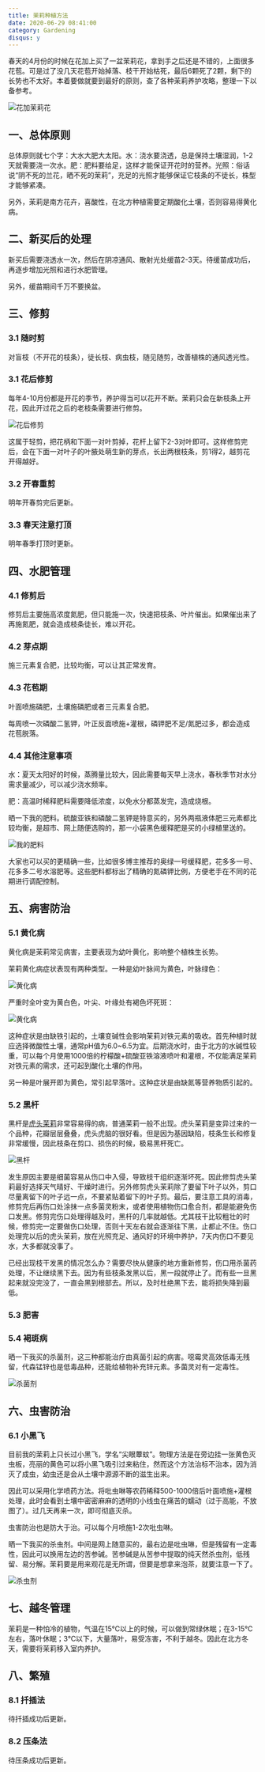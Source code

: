 ```yaml
---
title: 茉莉种植方法
date: 2020-06-29 08:41:00
category: Gardening
disqus: y
---
```


春天的4月份的时候在花加上买了一盆茉莉花，拿到手之后还是不错的，上面很多花苞。可是过了没几天花苞开始掉落、枝干开始枯死，最后6颗死了2颗，剩下的长势也不太好。本着要做就要到最好的原则，查了各种茉莉养护攻略，整理一下以备参考。

![花加茉莉花](/images/jasmine-01.jpg)

## 一、总体原则

总体原则就七个字：大水大肥大太阳。水：浇水要浇透，总是保持土壤湿润，1-2天就需要浇一次水。肥：肥料要给足，这样才能保证开花时的营养。光照：俗话说“阴不死的兰花，晒不死的茉莉”，充足的光照才能够保证它枝条的不徒长，株型才能够紧凑。

另外，茉莉是南方花卉，喜酸性，在北方种植需要定期酸化土壤，否则容易得黄化病。

## 二、新买后的处理

新买后需要浇透水一次，然后在阴凉通风、散射光处缓苗2-3天。待缓苗成功后，再逐步增加光照和进行水肥管理。

另外，缓苗期间千万不要换盆。

## 三、修剪

### 3.1 随时剪

对盲枝（不开花的枝条），徒长枝、病虫枝，随见随剪，改善植株的通风透光性。

### 3.1 花后修剪

每年4-10月份都是开花的季节，养护得当可以花开不断。茉莉只会在新枝条上开花，因此开过花之后的老枝条需要进行修剪。

![花后修剪](/images/jasmine-02.jpg)

这属于轻剪，把花柄和下面一对叶剪掉，花杆上留下2-3对叶即可。这样修剪完后，会在下面一对叶子的叶腋处萌生新的芽点，长出两根枝条，剪1得2，越剪花开得越好。

### 3.2 开春重剪

明年开春剪完后更新。

### 3.3 春天注意打顶

明年春季打顶时更新。

## 四、水肥管理

### 4.1 修剪后

修剪后主要施高浓度氮肥，但只能施一次，快速把枝条、叶片催出。如果催出来了再施氮肥，就会造成枝条徒长，难以开花。

### 4.2 芽点期

施三元素复合肥，比较均衡，可以让其正常发育。

### 4.3 花苞期

叶面喷施磷肥，土壤施磷肥或者三元素复合肥。

每周喷一次磷酸二氢钾，叶正反面喷施+灌根，磷钾肥不足/氮肥过多，都会造成花苞脱落。

### 4.4 其他注意事项

水：夏天太阳好的时候，蒸腾量比较大，因此需要每天早上浇水，春秋季节对水分需求量减少，可以减少浇水频率。

肥：高温时稀释肥料需要降低浓度，以免水分都蒸发完，造成烧根。



晒一下我的肥料。硫酸亚铁和磷酸二氢钾是特意买的，另外两瓶液体肥三元素都比较均衡，是超市、网上随便选购的，那一小袋黑色缓释肥是买的小绿植里送的。

![我的肥料](/images/jasmine-05.jpg)

大家也可以买的更精确一些，比如很多博主推荐的奥绿一号缓释肥，花多多一号、花多多二号水溶肥等。这些肥料都标出了精确的氮磷钾比例，方便老手在不同的花期进行调配控制。

## 五、病害防治

### 5.1 黄化病

黄化病是茉莉常见病害，主要表现为幼叶黄化，影响整个植株生长势。

茉莉黄化病症状表现有两种类型。一种是幼叶脉间为黄色，叶脉绿色：

![黄化病](/images/jasmine-07.jpg)

严重时全叶变为黄白色，叶尖、叶缘处有褐色坏死斑：

![黄化病](/images/jasmine-06.jpg)

这种症状是由缺铁引起的，土壤变碱性会影响茉莉对铁元素的吸收。首先种植时就应选择微酸性土壤，通常pH值为6.0~6.5为宜。后期浇水时，由于北方的水碱性较重，可以每个月使用1000倍的柠檬酸+硫酸亚铁溶液喷叶和灌根，不仅能满足茉莉对铁元素的需求，还可起到酸化土壤的作用。

另一种是叶展开即为黄色，常引起早落叶。这种症状是由缺氮等营养物质引起的。

### 5.2 黑杆

黑杆是[虎头茉莉](https://baike.baidu.com/item/虎头茉莉)非常容易得的病，普通茉莉一般不出现。虎头茉莉是变异过来的一个品种，花瓣层层叠叠，虎头虎脑的很好看。但是因为基因缺陷，枝条生长和修复非常缓慢，因此枝条在剪口、损伤的时候，极易黑杆死亡。

![黑杆](/images/jasmine-08.jpg)

发生原因主要是细菌容易从伤口中入侵，导致枝干组织逐渐坏死。因此修剪虎头茉莉最好选择天气晴好、干燥时进行。另外修剪虎头茉莉除了要留下叶子以外，剪口尽量离留下的叶子远一点，不要紧贴着留下的叶子剪。最后，要注意工具的消毒，修剪完后再伤口处涂抹一点多菌灵粉末，或者使用植物伤口愈合剂，都是能避免伤口发黑。修剪完伤口处理得越及时，黑杆的几率就越低。尤其枝干比较粗壮的时候，修剪完一定要做伤口处理，否则十天左右就会逐渐往下黑，止都止不住。伤口处理完以后的虎头茉莉，放在光照充足、通风好的环境中养护，7天内伤口不要见水，大多都就没事了。

已经出现枝干发黑的情况怎么办？需要尽快从健康的地方重新修剪，伤口用杀菌药处理，不让继续黑下去。因为有些枝条发黑以后，黑一段就停止了。而有些一旦黑起来就没完没了，一直会黑到根部去。所以，及时杜绝黑下去，能将损失降到最低。

### 5.3 肥害

### 5.4 褐斑病



晒一下我买的杀菌剂，这三种都能治疗由真菌引起的病害。噁霉灵高效低毒无残留，代森锰锌也是低毒品种，还能给植物补充锌元素。多菌灵对有一定毒性。

![杀菌剂](/images/jasmine-09.jpg)

## 六、虫害防治

### 6.1 小黑飞

目前我的茉莉上只长过小黑飞，学名“尖眼蕈蚊”。物理方法是在旁边挂一张黄色灭虫板，亮丽的黄色可以将小黑飞吸引过来粘住，然而这个方法治标不治本，因为消灭了成虫，幼虫还是会从土壤中源源不断的滋生出来。

因此可以采用化学喷药方法。将吡虫啉等农药稀释500-1000倍后叶面喷施+灌根处理，此时会看到土壤中密密麻麻的透明的小线虫在痛苦的蠕动（过于高能，不放图了）。过几天再来一次，即可彻底灭杀。

虫害防治也是防大于治。可以每个月喷施1-2次吡虫啉。

晒一下我买的杀虫剂。中间是网上随意买的，最右边是吡虫啉，但是残留有一定毒性，因此可以换用左边的苦参碱。苦参碱是从苦参中提取的纯天然杀虫剂，低残留、易分解。茉莉要是用来观花是无所谓，但要是想拿来泡茶，就要注意一下了。

![杀虫剂](/images/jasmine-10.jpg)

## 七、越冬管理

茉莉是一种怕冷的植物，气温在15℃以上的时候，可以做到常绿休眠；在3-15℃左右，落叶休眠；3℃以下，大量落叶，易受冻害，不利于越冬。因此在北方冬天，需要将茉莉移入室内养护。


## 八、繁殖

### 8.1 扦插法

待扦插成功后更新。

### 8.2 压条法

待压条成功后更新。